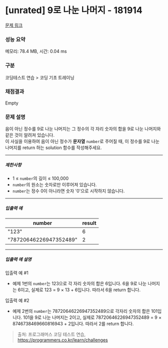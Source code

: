# [unrated] 9로 나눈 나머지 - 181914 

[문제 링크](https://school.programmers.co.kr/learn/courses/30/lessons/181914) 

### 성능 요약

메모리: 78.4 MB, 시간: 0.04 ms

### 구분

코딩테스트 연습 > 코딩 기초 트레이닝

### 채점결과

Empty

### 문제 설명

<p>음이 아닌 정수를 9로 나눈 나머지는 그 정수의 각 자리 숫자의 합을 9로 나눈 나머지와 같은 것이 알려져 있습니다.<br>
이 사실을 이용하여 음이 아닌 정수가 <strong>문자열</strong> <code>number</code>로 주어질 때, 이 정수를 9로 나눈 나머지를 return 하는 solution 함수를 작성해주세요.</p>

<hr>

<h5>제한사항</h5>

<ul>
<li>1 ≤ <code>number</code>의 길이 ≤ 100,000</li>
<li><code>number</code>의 원소는 숫자로만 이루어져 있습니다.</li>
<li><code>number</code>는 정수 0이 아니라면 숫자 '0'으로 시작하지 않습니다.</li>
</ul>

<hr>

<h5>입출력 예</h5>
<table class="table">
        <thead><tr>
<th>number</th>
<th>result</th>
</tr>
</thead>
        <tbody><tr>
<td>"123"</td>
<td>6</td>
</tr>
<tr>
<td>"78720646226947352489"</td>
<td>2</td>
</tr>
</tbody>
      </table>
<hr>

<h5>입출력 예 설명</h5>

<p>입출력 예 #1</p>

<ul>
<li>예제 1번의 <code>number</code>는 123으로 각 자리 숫자의 합은 6입니다. 6을 9로 나눈 나머지는 6이고, 실제로 123 = 9 × 13 + 6입니다. 따라서 6을 return 합니다.</li>
</ul>

<p>입출력 예 #2</p>

<ul>
<li>예제 2번의 <code>number</code>는 78720646226947352489으로 각자리 숫자의 합은 101입니다. 101을 9로 나눈 나머지는 2이고, 실제로 78720646226947352489 = 9 × 8746738469660816943 + 2입니다. 따라서 2를 return 합니다.</li>
</ul>


> 출처: 프로그래머스 코딩 테스트 연습, https://programmers.co.kr/learn/challenges